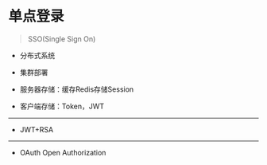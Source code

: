 # 单点登录
> SSO(Single Sign On)




- 分布式系统
- 集群部署

- 服务器存储：缓存Redis存储Session
- 客户端存储：Token，JWT

---
- JWT+RSA


---



- OAuth
Open Authorization